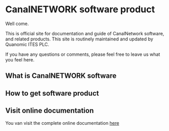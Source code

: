 # CanalNETWORK software product
Well come.

This is official site for documentation and guide of CanalNetwork software, and related products. This site is routinely maintained and updated by Quanomic ITES PLC.

If you have any questions or comments, please feel free to leave us what you feel here.

## What is CanalNETWORK software


## How to get software product


## Visit online documentation
You van visit the complete online documentation [here](Introduction.md)

